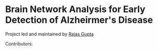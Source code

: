 # Brain Network Analysis for Early Detection of Alzheirmer's Disease

Project led and maintained by [Rajas Gupta](https://github.com/rajasg)

Contributors:
